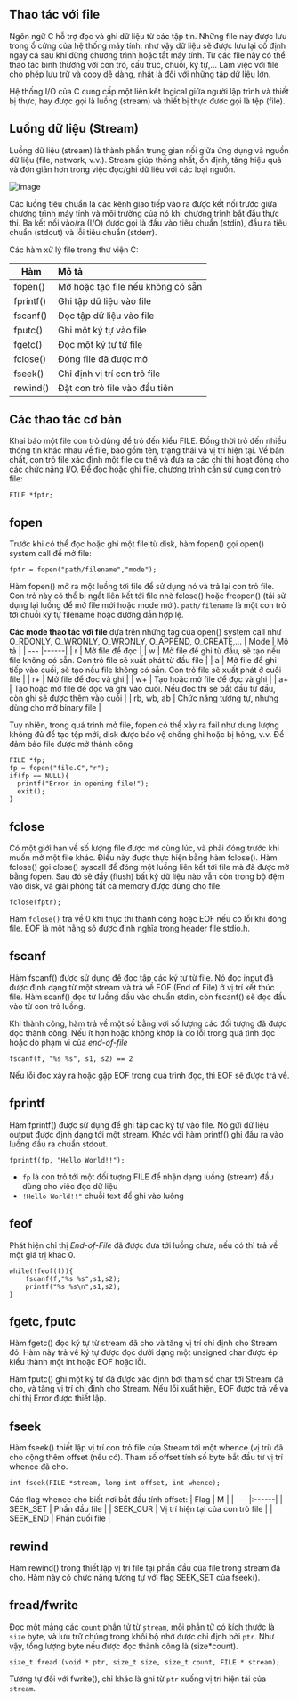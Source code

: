 ## Thao tác với file
Ngôn ngữ C hỗ trợ đọc và ghi dữ liệu từ các tập tin. Những file này được lưu trong ổ cứng của hệ thống máy tính: như vậy dữ liệu sẽ được lưu lại cố định ngay cả sau khi dừng chương trình hoặc tắt máy tính. Từ các file này có thể thao tác bình thường với con trỏ, cấu trúc, chuỗi, ký tự,... Làm việc với file cho phép lưu trữ và copy dễ dàng, nhất là đối với những tập dữ liệu lớn.

Hệ thống I/O của C cung cấp một liên kết logical giữa người lập trình và thiết bị thực, hay được gọi là luồng (stream) và thiết bị thực được gọi là tệp (file).

## Luồng dữ liệu (Stream)
Luồng dữ liệu (stream) là thành phần trung gian nối giữa ứng dụng và nguồn dữ liệu (file, network, v.v.). Stream giúp thống nhất, ổn định, tăng hiệu quả và đơn giản hơn trong việc đọc/ghi dữ liệu với các loại nguồn.

![image](https://user-images.githubusercontent.com/83684068/125764541-95da91e5-efec-4933-9b10-dd0be41f7be6.png)

Các luồng tiêu chuẩn là các kênh giao tiếp vào ra được kết nối trước giữa chương trình máy tính và môi trường của nó khi chương trình bắt đầu thực thi. Ba kết nối vào/ra (I/O) được gọi là đầu vào tiêu chuẩn (stdin), đầu ra tiêu chuẩn (stdout) và lỗi tiêu chuẩn (stderr).

Các hàm xử lý file trong thư viện C:

| Hàm | Mô tả |
| ------------- |:-------------|
| fopen()      | Mở hoặc tạo file nếu không có sẵn   |
| fprintf()      |  Ghi tập dữ liệu vào file    |
| fscanf()      |  Đọc tập dữ liệu vào file  |
|  fputc()     |  Ghi một ký tự vào file   |
|  fgetc()     |  Đọc một ký tự từ file   |
|    fclose()   |  Đóng file đã được mở |
|   fseek()    |  Chỉ định vị trí con trỏ file |
|   rewind()    |  Đặt con trỏ file vào đầu tiên |

## Các thao tác cơ bản
Khai báo một file con trỏ dùng để trỏ đến kiểu FILE. Đồng thời trỏ đến nhiều thông tin khác nhau về file, bao gồm tên, trạng thái và vị trí hiện tại. Về bản chất, con trỏ file xác định một file cụ thể và đưa ra các chỉ thị hoạt động cho các chức năng I/O. Để đọc hoặc ghi file, chương trình cần sử dụng con trỏ file:

    FILE *fptr;
    
## fopen
Trước khi có thể đọc hoặc ghi một file từ disk, hàm fopen() gọi open() system call để mở file:

    fptr = fopen("path/filename","mode");
    
Hàm fopen() mở ra một luồng tới file để sử dụng nó và trả lại con trỏ file. Con trỏ này có thể bị ngắt liên kết tới file nhờ fclose() hoặc freopen() (tái sử dụng lại luồng để mở file mới hoặc mode mới). `path/filename` là một con trỏ tới chuỗi ký tự filename hoặc đường dẫn hợp lệ. 

**Các mode thao tác với file** dựa trên những tag của open() system call như O_RDONLY, O_WRONLY, O_WRONLY, O_APPEND, O_CREATE,...
| Mode  | Mô tả |
| --- |------|
|   r  |  Mở file để đọc    |
|   w |  Mở file để ghi từ đầu, sẽ tạo nếu file không có sẵn. Con trỏ file sẽ xuất phát từ đầu file |
|  a   |  Mở file để ghi tiếp vào cuối, sẽ tạo nếu file không có sẵn. Con trỏ file sẽ xuất phát ở cuối file   |
|  r+ |  Mở file để đọc và ghi    |
|  w+   |  Tạo hoặc mở file để đọc và ghi  |
|   a+  |  Tạo hoặc mở file để đọc và ghi vào cuối. Nếu đọc thì sẽ bắt đầu từ đầu, còn ghi sẽ được thêm vào cuối   |
|   rb, wb, ab  |  Chức năng tương tự, nhưng dùng cho mở binary file   |

Tuy nhiên, trong quá trình mở file, fopen có thể xảy ra fail như dung lượng không đủ để tạo tệp mới, disk được bảo vệ chống ghi hoặc bị hỏng, v.v. Để đảm bảo file được mở thành công

    FILE *fp;
    fp = fopen("file.C","r");
    if(fp == NULL){
      printf("Error in opening file!");
      exit();
    }


## fclose
Có một giới hạn về số lượng file được mở cùng lúc, và phải đóng trước khi muốn mở một file khác. Điều này được thực hiện bằng hàm fclose(). Hàm fclose() gọi close() syscall để đóng một luồng liên kết tới file mà đã được mở bằng fopen. Sau đó sẽ đẩy (flush) bất kỳ dữ liệu nào vẫn còn trong bộ đệm vào disk, và giải phóng tất cả memory được dùng cho file.

    fclose(fptr);
    
Hàm `fclose()` trả về 0 khi thực thi thành công hoặc EOF nếu có lỗi khi đóng file. EOF là một hằng số được định nghĩa trong header file stdio.h.

## fscanf
Hàm fscanf() được sử dụng để đọc tập các ký tự từ file. Nó đọc input đã được định dạng từ một stream và trả về EOF (End of File) ở vị trí kết thúc file.
Hàm scanf() đọc từ luồng đầu vào chuẩn stdin, còn fscanf() sẽ đọc đầu vào từ con trỏ luồng.

Khi thành công, hàm trả về một số bằng với số lượng các đối tượng đã được đọc thành công. Nếu ít hơn hoặc không khớp là do lỗi trong quá tình đọc hoặc do phạm vi
của *end-of-file*

    fscanf(f, "%s %s", s1, s2) == 2

Nếu lỗi đọc xảy ra hoặc gặp EOF trong quá trình đọc, thì EOF sẽ được trả về.

## fprintf
Hàm fprintf() được sử dụng để ghi tập các ký tự vào file. Nó gửi dữ liệu output được định dạng tới một stream.
Khác với hàm printf() ghi đầu ra vào luồng đầu ra chuẩn stdout.

    
    fprintf(fp, "Hello World!!");

- `fp` là con trỏ tới một đối tượng FILE để nhận dạng luồng (stream) đầu dùng cho việc đọc dữ liệu
- `!Hello World!!"` chuỗi text để ghi vào luồng

## feof
Phát hiện chỉ thị *End-of-File* đã được đưa tới luồng chưa, nếu có thì trả về một giá trị khác 0.
    
    while(!feof(f)){
        fscanf(f,"%s %s",s1,s2);
        printf("%s %s\n",s1,s2);
    }

## fgetc, fputc
Hàm fgetc() đọc ký tự từ stream đã cho và tăng vị trí chỉ định cho Stream đó.
Hàm này trả về ký tự được đọc dưới dạng một unsigned char được ép kiểu thành một int hoặc EOF hoặc lỗi.

Hàm fputc() ghi một ký tự đã được xác định bởi tham số char tới Stream đã cho, và tăng vị trí chỉ định cho Stream.
Nếu lỗi xuất hiện, EOF được trả về và chỉ thị Error được thiết lập.

## fseek
Hàm fseek() thiết lập vị trí con trỏ file của Stream tới một whence (vị trí) đã cho cộng thêm offset (nếu có). Tham số offset tính số byte bắt đầu từ vị trí whence đã cho.

    int fseek(FILE *stream, long int offset, int whence);
    
Các flag whence cho biết nơi bắt đầu tính offset:
|  Flag | M |
| --- |:------|
|  SEEK_SET	   |   Phần đầu file   |
|  SEEK_CUR   |   Vị trí hiện tại của con trỏ file  |
|   SEEK_END  |  Phần cuối file    |

## rewind
Hàm rewind() trong thiết lập vị trí file tại phần đầu của file trong stream đã cho. Hàm này có chức năng tương tự với flag SEEK_SET của fseek().

## fread/fwrite
Đọc một mảng các `count` phần tử từ `stream`, mỗi phần tử có kích thước là `size` byte, và lưu trữ chúng trong khối bộ nhớ được chỉ định bởi `ptr`. Như vậy, tổng lượng byte nếu được đọc thành công là (size*count).

    size_t fread (void * ptr, size_t size, size_t count, FILE * stream);

Tương tự đối với fwrite(), chỉ khác là ghi từ `ptr` xuống vị trí hiện tải của `stream`.

